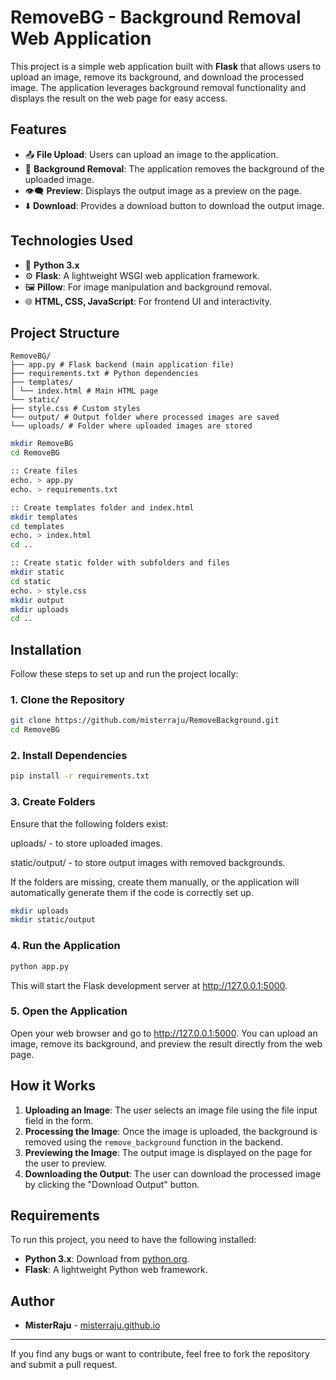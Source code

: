 # RemoveBG - Background Removal Web Application

This project is a simple web application built with **Flask** that allows users to upload an image, remove its background, and download the processed image.
The application leverages background removal functionality and displays the result on the web page for easy access.

## Features
- 📤 **File Upload**: Users can upload an image to the application.
- 🧹 **Background Removal**: The application removes the background of the uploaded image.
- 👁️‍🗨️ **Preview**: Displays the output image as a preview on the page.
- ⬇️ **Download**: Provides a download button to download the output image.

## Technologies Used
- 🐍 **Python 3.x**
- ⚙️ **Flask**: A lightweight WSGI web application framework.
- 🖼️ **Pillow**: For image manipulation and background removal.
- 🌐 **HTML, CSS, JavaScript**: For frontend UI and interactivity.
  
## Project Structure
```text
RemoveBG/
├── app.py # Flask backend (main application file)
├── requirements.txt # Python dependencies
├── templates/
│ └── index.html # Main HTML page
└── static/
├── style.css # Custom styles
└── output/ # Output folder where processed images are saved
└── uploads/ # Folder where uploaded images are stored
```

```bash
mkdir RemoveBG
cd RemoveBG

:: Create files
echo. > app.py
echo. > requirements.txt

:: Create templates folder and index.html
mkdir templates
cd templates
echo. > index.html
cd ..

:: Create static folder with subfolders and files
mkdir static
cd static
echo. > style.css
mkdir output
mkdir uploads
cd ..
```

## Installation

Follow these steps to set up and run the project locally:

### 1. Clone the Repository
```bash
git clone https://github.com/misterraju/RemoveBackground.git
cd RemoveBG
```
### 2. Install Dependencies
```bash
pip install -r requirements.txt
```
### 3. Create Folders
Ensure that the following folders exist:

uploads/ - to store uploaded images.

static/output/ - to store output images with removed backgrounds.

If the folders are missing, create them manually, or the application will automatically generate them if the code is correctly set up.

```bash
mkdir uploads
mkdir static/output
```
### 4. Run the Application
```bash
python app.py
```
This will start the Flask development server at http://127.0.0.1:5000.

### 5. Open the Application
Open your web browser and go to http://127.0.0.1:5000. You can upload an image, remove its background, and preview the result directly from the web page.

## How it Works

1.  **Uploading an Image**: The user selects an image file using the file input field in the form.
2.  **Processing the Image**: Once the image is uploaded, the background is removed using the `remove_background` function in the backend.
3.  **Previewing the Image**: The output image is displayed on the page for the user to preview.
4.  **Downloading the Output**: The user can download the processed image by clicking the "Download Output" button.

## Requirements

To run this project, you need to have the following installed:

*   **Python 3.x**: Download from [python.org](https://www.python.org/).
*   **Flask**: A lightweight Python web framework.

## Author

*   **MisterRaju** - [misterraju.github.io](https://misterraju.github.io)

---

If you find any bugs or want to contribute, feel free to fork the repository and submit a pull request.
